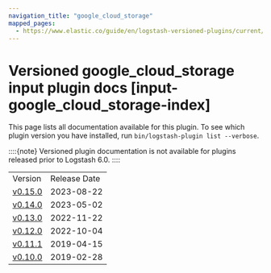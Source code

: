 ```yaml
---
navigation_title: "google_cloud_storage"
mapped_pages:
  - https://www.elastic.co/guide/en/logstash-versioned-plugins/current/input-google_cloud_storage-index.html
---
```


# Versioned google_cloud_storage input plugin docs [input-google_cloud_storage-index]


This page lists all documentation available for this plugin.  To see which plugin version you have installed, run `bin/logstash-plugin list --verbose`.

::::{note}
Versioned plugin documentation is not available for plugins released prior to Logstash 6.0.
::::


|     |     |
| --- | --- |
| Version | Release Date |
| [v0.15.0](v0-15-0-plugins-inputs-google_cloud_storage.md) | 2023-08-22 |
| [v0.14.0](v0-14-0-plugins-inputs-google_cloud_storage.md) | 2023-05-02 |
| [v0.13.0](v0-13-0-plugins-inputs-google_cloud_storage.md) | 2022-11-22 |
| [v0.12.0](v0-12-0-plugins-inputs-google_cloud_storage.md) | 2022-10-04 |
| [v0.11.1](v0-11-1-plugins-inputs-google_cloud_storage.md) | 2019-04-15 |
| [v0.10.0](v0-10-0-plugins-inputs-google_cloud_storage.md) | 2019-02-28 |







